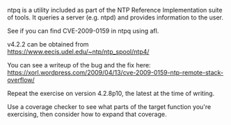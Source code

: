 ntpq is a utility included as part of the NTP Reference Implementation suite of tools. It queries a server (e.g. ntpd) and provides information to the user.

See if you can find CVE-2009-0159 in ntpq using afl.

v4.2.2 can be obtained from https://www.eecis.udel.edu/~ntp/ntp_spool/ntp4/

You can see a writeup of the bug and the fix here: https://xorl.wordpress.com/2009/04/13/cve-2009-0159-ntp-remote-stack-overflow/

Repeat the exercise on version 4.2.8p10, the latest at the time of writing.

Use a coverage checker to see what parts of the target function you're exercising, then consider how to expand that coverage.
